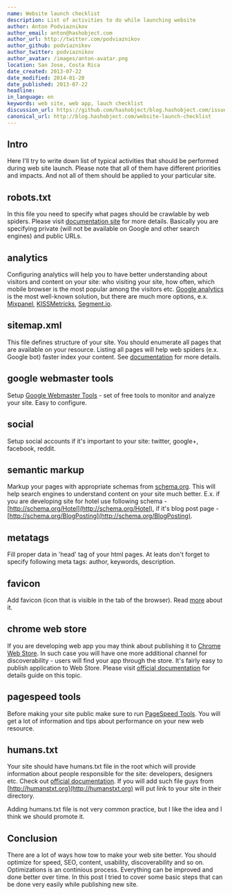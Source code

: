 ```yaml
---
name: Website launch checklist
description: List of activities to do while launching website
author: Anton Podviaznikov
author_email: anton@hashobject.com
author_url: http://twitter.com/podviaznikov
author_github: podviaznikov
author_twitter: podviaznikov
author_avatar: /images/anton-avatar.png
location: San Jose, Costa Rica
date_created: 2013-07-22
date_modified: 2014-01-20
date_published: 2013-07-22
headline:
in_language: en
keywords: web site, web app, lauch checklist
discussion_url: https://github.com/hashobject/blog.hashobject.com/issues/5
canonical_url: http://blog.hashobject.com/website-launch-checklist
---
```

## Intro

Here I'll try to write down list of typical activities that should be performed during
web site launch. Please note that all of them have different priorities and impacts.
And not all of them should be applied to your particular site.

## robots.txt

In this file you need to specify what pages should be crawlable by web spiders.
Please visit [documentation site](http://www.robotstxt.org/robotstxt.html) for more details. Basically
you are specifying private (will not be available on Google and other search engines) and public URLs.


## analytics

Configuring analytics will help you to have better understanding about visitors and content on your site:
who visiting your site, how often, which mobile browser is the most popular among the visitors etc.
[Google analytics](https://www.google.com/analytics/) is the most well-known solution, but there are
much more options, e.x. [Mixpanel](http://mixpanel.com/), [KISSMetricks](https://www.kissmetrics.com/),
[Segment.io](https://segment.io/).

## sitemap.xml

This file defines structure of your site. You should enumerate all pages
that are available on your resource. Listing all pages will help web spiders (e.x. Google bot) faster
index your content. See [documentation](http://www.sitemaps.org/) for more details.

## google webmaster tools

Setup [Google Webmaster Tools](https://www.google.com/webmasters/tools/) - set of free tools to monitor
and analyze your site. Easy to configure.

## social

Setup social accounts if it's important to your site: twitter, google+, facebook, reddit.

## semantic markup

Markup your pages with appropriate schemas from [schema.org](http://schema.org). This will help search engines
to understand content on your site much better. E.x. if you are developing site for hotel use following
schema - [http://schema.org/Hotel](http://schema.org/Hotel), if it's blog post page - [http://schema.org/BlogPosting](http://schema.org/BlogPosting).

## metatags

Fill proper data in 'head' tag of your html pages. At leats don't forget to specify following meta tags: author, keywords,
description.

## favicon

Add favicon (icon that is visible in the tab of the browser). Read [more](https://en.wikipedia.org/wiki/Favicon) about it.

## chrome web store

If you are developing web app you may think about publishing it to [Chrome Web Store](https://chrome.google.com/webstore).
In such case you will have one more additional channel for discoverability - users will find your app through the store.
It's fairly easy to publish application to Web Store. Please visit [official documentation](https://developers.google.com/chrome/web-store/docs/publish) for details guide on this topic.

## pagespeed tools

Before making your site public make sure to run [PageSpeed Tools](https://developers.google.com/speed/pagespeed/).
You will get a lot of information and tips about performance on your new web resource.

## humans.txt

Your site should have humans.txt file in the root which will provide information about people responsible
for the site: developers, designers etc.
Check out [official documentation](http://humanstxt.org/). If you will add such file guys from
[http://humanstxt.org](http://humanstxt.org) will put link to your site in their directory.

Adding humans.txt file is not very common practice, but I like the idea and I think we should promote it.

## Conclusion

There are a lot of ways how tow to make your web site better.
You should optimize for speed, SEO, content, usability, discoverability and so on.
Optimizations is an continious process. Everything can be improved and done better over time.
In this post I tried to cover some basic steps that can be done very easily while publishing new
site.
